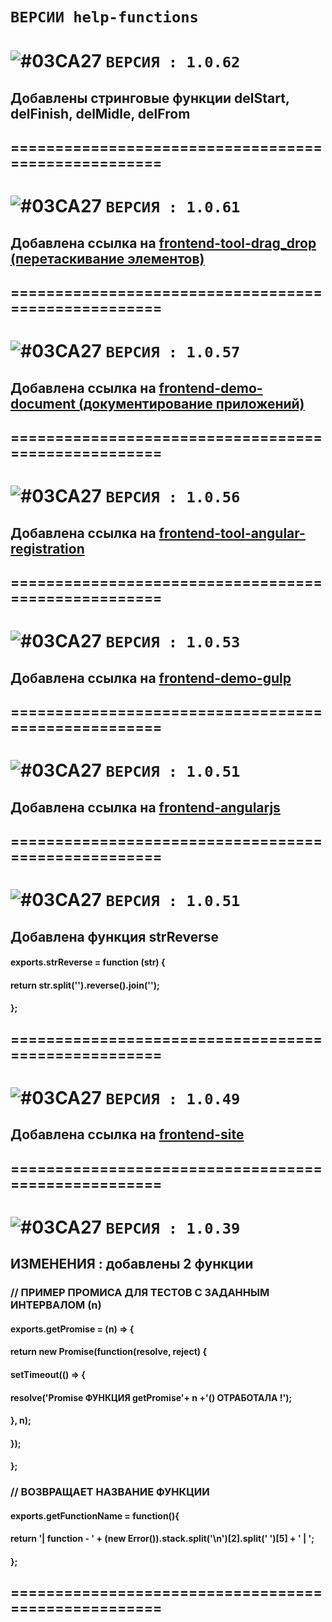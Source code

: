 # `ВЕРСИИ help-functions`

# ![#03CA27](https://placehold.it/20/c5f015/000000?text='') `ВЕРСИЯ : 1.0.62`

## Добавлены стринговые функции delStart, delFinish, delMidle, delFrom
## ====================================================

# ![#03CA27](https://placehold.it/20/c5f015/000000?text='') `ВЕРСИЯ : 1.0.61`

## Добавлена ссылка на [frontend-tool-drag_drop (перетаскивание элементов)](https://github.com/vlad-74/frontend-tool-drag_drop)
## ====================================================

# ![#03CA27](https://placehold.it/20/c5f015/000000?text='') `ВЕРСИЯ : 1.0.57`

## Добавлена ссылка на [frontend-demo-document (документирование приложений)](https://github.com/vlad-74/frontend-demo-document)
## ====================================================
# ![#03CA27](https://placehold.it/20/c5f015/000000?text='') `ВЕРСИЯ : 1.0.56`

## Добавлена ссылка на [frontend-tool-angular-registration](https://github.com/vlad-74/frontend-tool-angular-registration)
## ====================================================

# ![#03CA27](https://placehold.it/20/c5f015/000000?text='') `ВЕРСИЯ : 1.0.53`

## Добавлена ссылка на [frontend-demo-gulp](https://github.com/vlad-74/frontend-demo-gulp)
## ====================================================

# ![#03CA27](https://placehold.it/20/c5f015/000000?text='') `ВЕРСИЯ : 1.0.51`

## Добавлена ссылка на [frontend-angularjs](https://github.com/vlad-74/frontend-angularjs)
## ====================================================

# ![#03CA27](https://placehold.it/20/c5f015/000000?text='') `ВЕРСИЯ : 1.0.51`

## Добавлена функция strReverse
#### exports.strReverse = function (str) {
####    return str.split('').reverse().join('');
#### };
## ====================================================

# ![#03CA27](https://placehold.it/20/c5f015/000000?text='') `ВЕРСИЯ : 1.0.49`

## Добавлена ссылка на [frontend-site](https://github.com/vlad-74/frontend-site)
## ====================================================

# ![#03CA27](https://placehold.it/20/c5f015/000000?text='') `ВЕРСИЯ : 1.0.39`

## ИЗМЕНЕНИЯ : добавлены 2 функции

### // ПРИМЕР ПРОМИСА ДЛЯ ТЕСТОВ С ЗАДАНHЫМ ИНТЕРВАЛОМ (n)
#### exports.getPromise = (n) => {
####  return new Promise(function(resolve, reject) {
####    setTimeout(() => {
####         resolve('Promise ФУНКЦИЯ getPromise'+ n +'() ОТРАБОТАЛА !');
####     }, n);
####  });
#### };

### // ВОЗВРАЩАЕТ НАЗВАНИЕ ФУНКЦИИ
#### exports.getFunctionName = function(){
####  return '| function - ' + (new Error()).stack.split('\n')[2].split(' ')[5] + ' | ';
#### };
## ====================================================